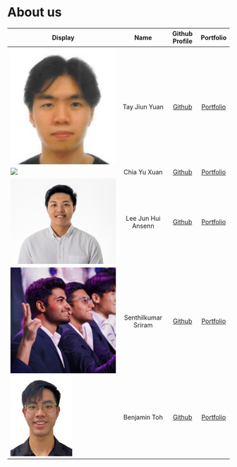 # About us

Display |        Name         |                Github Profile                 | Portfolio 
--------|:-------------------:|:---------------------------------------------:|:---------:
![](AboutUsmedia/jiunyuan.jpg) |    Tay Jiun Yuan    |         [Github](https://github.com/tayjiunyuan)         | [Portfolio](team/tayjiunyuan.md)
![](https://via.placeholder.com/100.png?text=Photo) |    Chia Yu Xuan     |    [Github](https://github.com/chiayuxuan)    | [Portfolio](team/chiayuxuan.md)
![](AboutUsmedia/ansenn.png) | Lee Jun Hui Ansenn  |      [Github](https://github.com/ansenn)      | [Portfolio](team/ansenn.md)
![](AboutUsmedia/sriram.JPG) | Senthilkumar Sriram | [Github](https://github.com/sriram-senthilkr) | [Portfolio](team/sriram-senthilkr.md)
![](AboutUsmedia/benpic.jpg) |    Benjamin Toh     |    [Github](https://github.com/bentohset)     | [Portfolio](team/bentohset.md)

    